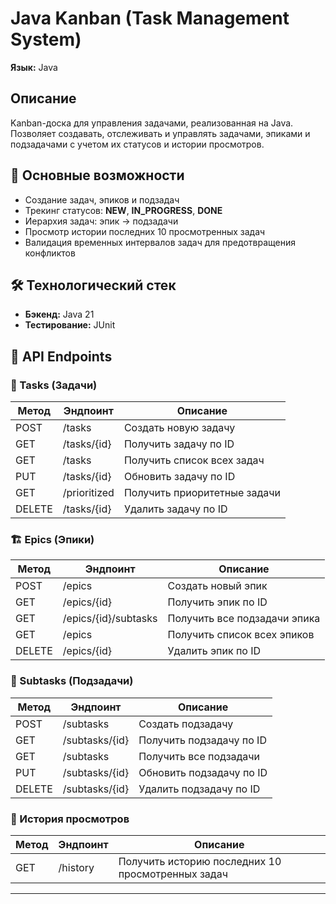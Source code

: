# Java Kanban (Task Management System)
**Язык:** Java

## Описание
Kanban-доска для управления задачами, реализованная на Java. Позволяет создавать, отслеживать и управлять задачами, эпиками и подзадачами с учетом их статусов и истории просмотров.

## 📌 Основные возможности
- Создание задач, эпиков и подзадач
- Трекинг статусов: **NEW**, **IN_PROGRESS**, **DONE**
- Иерархия задач: эпик → подзадачи
- Просмотр истории последних 10 просмотренных задач
- Валидация временных интервалов задач для предотвращения конфликтов

## 🛠 Технологический стек
- **Бэкенд:** Java 21
- **Тестирование:** JUnit

## 🚀 API Endpoints

### 🎯 Tasks (Задачи)
| Метод  | Эндпоинт             | Описание                                              |
|---------|------------------------|--------------------------------------------------------|
| POST    | /tasks                 | Создать новую задачу                                  |
| GET     | /tasks/{id}            | Получить задачу по ID                                 |
| GET     | /tasks                 | Получить список всех задач                            |
| PUT     | /tasks/{id}            | Обновить задачу по ID                                |
| GET     | /prioritized           | Получить приоритетные задачи                          |
| DELETE  | /tasks/{id}            | Удалить задачу по ID                                 |

### 🏗 Epics (Эпики)
| Метод  | Эндпоинт                     | Описание                                              |
|---------|------------------------------|--------------------------------------------------------|
| POST    | /epics                       | Создать новый эпик                                   |
| GET     | /epics/{id}                  | Получить эпик по ID                                   |
| GET     | /epics/{id}/subtasks         | Получить все подзадачи эпика                          |
| GET     | /epics                       | Получить список всех эпиков                          |
| DELETE  | /epics/{id}                  | Удалить эпик по ID                                   |

### 🔧 Subtasks (Подзадачи)
| Метод  | Эндпоинт                     | Описание                                              |
|---------|------------------------------|--------------------------------------------------------|
| POST    | /subtasks                    | Создать подзадачу                                    |
| GET     | /subtasks/{id}               | Получить подзадачу по ID                              |
| GET     | /subtasks                    | Получить все подзадачи                                |
| PUT     | /subtasks/{id}               | Обновить подзадачу по ID                              |
| DELETE  | /subtasks/{id}               | Удалить подзадачу по ID                               |

### 📜 История просмотров
| Метод  | Эндпоинт   | Описание                                              |
|---------|--------------|--------------------------------------------------------|
| GET     | /history     | Получить историю последних 10 просмотренных задач |

---
